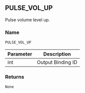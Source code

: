 ## PULSE\_VOL\_UP

Pulse volume level up.


### Name

`PULSE_VOL_UP`


| Parameter | Description       |
| --------- | ----------------- |
| int       | Output Binding ID |


### Returns

`None`